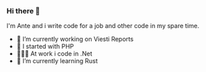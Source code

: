 ### Hi there 👋

I'm Ante and i write code for a job and other code in my spare time.

- 🔭 I’m currently working on Viesti Reports
- 🐣 I started with PHP
- 🧑🏻‍💻 At work i code in .Net
- 🌱 I’m currently learning Rust
